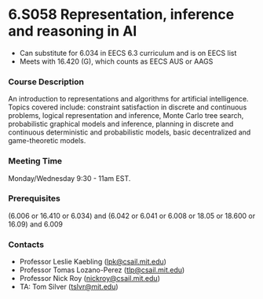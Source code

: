 # 6.S058 Representation, inference and reasoning in AI

* Can substitute for 6.034 in EECS 6.3 curriculum and is on EECS list
* Meets with 16.420 (G), which counts as EECS AUS or AAGS

### Course Description

An introduction to representations and algorithms for artificial intelligence.  Topics covered include: constraint satisfaction in discrete and continuous problems, logical representation and inference, Monte Carlo tree search, probabilistic graphical models and inference, planning in discrete and continuous deterministic and probabilistic models, basic decentralized and game-theoretic models.

### Meeting Time

Monday/Wednesday 9:30 - 11am EST.

### Prerequisites

(6.006 or 16.410 or 6.034) and (6.042 or 6.041 or 6.008 or 18.05 or 18.600 or 16.09) and 6.009


### Contacts
- Professor Leslie Kaebling (lpk@csail.mit.edu)
- Professor Tomas Lozano-Perez (tlp@csail.mit.edu)
- Professor Nick Roy (nickroy@csail.mit.edu)
- TA: Tom Silver (tslvr@mit.edu)

